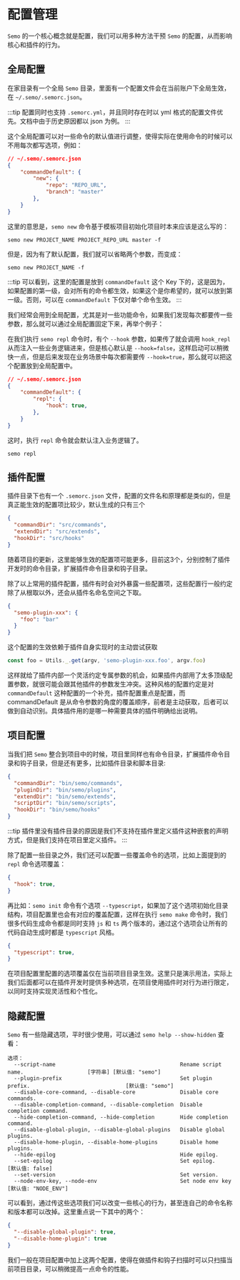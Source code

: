 # 配置管理

`Semo` 的一个核心概念就是配置，我们可以用多种方法干预 `Semo` 的配置，从而影响核心和插件的行为。

## 全局配置

在家目录有一个全局 `Semo` 目录，里面有一个配置文件会在当前账户下全局生效，在 `~/.semo/.semorc.json`。

:::tip
配置同时也支持 `.semorc.yml`，并且同时存在时以 yml 格式的配置文件优先。文档中由于历史原因都以 json 为例。
:::

这个全局配置可以对一些命令的默认值进行调整，使得实际在使用命令的时候可以不用每次都写选项，例如：

```json
// ~/.semo/.semorc.json
{
    "commandDefault": {
        "new": {
            "repo": "REPO_URL",
            "branch": "master"
        },
    }
}
```

这里的意思是，`semo new` 命令基于模板项目初始化项目时本来应该是这么写的：

```
semo new PROJECT_NAME PROJECT_REPO_URL master -f
```

但是，因为有了默认配置，我们就可以省略两个参数，而变成：

```
semo new PROJECT_NAME -f
```

:::tip
可以看到，这里的配置是放到 `commandDefault` 这个 Key 下的，这是因为，如果配置的第一级，会对所有的命令都生效，如果这个是你希望的，就可以放到第一级。否则，可以在 `commandDefault` 下仅对单个命令生效。
:::

我们经常会用到全局配置，尤其是对一些功能命令，如果我们发现每次都要传一些参数，那么就可以通过全局配置固定下来，再举个例子：

在我们执行 `semo repl` 命令时，有个 `--hook` 参数，如果传了就会调用 `hook_repl` 从而注入一些业务逻辑进来，但是核心默认是 `--hook=false`，这样启动可以稍微快一点，但是后来发现在业务场景中每次都需要传 `--hook=true`，那么就可以把这个配置放到全局配置中。

```json
// ~/.semo/.semorc.json
{
    "commandDefault": {
        "repl": {
            "hook": true,
        },
    }
}
```

这时，执行 `repl` 命令就会默认注入业务逻辑了。

```
semo repl
```

## 插件配置

插件目录下也有一个 `.semorc.json` 文件，配置的文件名和原理都是类似的，但是真正能生效的配置项比较少，默认生成的只有三个

```json
{
  "commandDir": "src/commands",
  "extendDir": "src/extends",
  "hookDir": "src/hooks"
}
```

随着项目的更新，这里能够生效的配置项可能更多，目前这3个，分别控制了插件开发时的命令目录，扩展插件命令目录和钩子目录。

除了以上常用的插件配置，插件有时会对外暴露一些配置项，这些配置行一般约定除了从根取以外，还会从插件名命名空间之下取。

```json
{
  "semo-plugin-xxx": {
    "foo": "bar"
  }
}
```

这个配置的生效依赖于插件自身实现时的主动尝试获取

```js
const foo = Utils._.get(argv, 'semo-plugin-xxx.foo', argv.foo)
```

这样就给了插件内部一个灵活约定专属参数的机会，如果插件内部用了太多顶级配置参数，就很可能会跟其他插件的参数发生冲突。这种风格的配置约定是对 `commandDefault` 这种配置的一个补充，插件配置重点是配置，而 commandDefault 是从命令参数的角度的覆盖顺序，前者是主动获取，后者可以做到自动识别。具体插件用的是哪一种需要具体的插件明确给出说明。

## 项目配置

当我们把 `Semo` 整合到项目中的时候，项目里同样也有命令目录，扩展插件命令目录和钩子目录，但是还有更多，比如插件目录和脚本目录:

```json
{
  "commandDir": "bin/semo/commands",
  "pluginDir": "bin/semo/plugins",
  "extendDir": "bin/semo/extends",
  "scriptDir": "bin/semo/scripts",
  "hookDir": "bin/semo/hooks"
}
```

:::tip
插件里没有插件目录的原因是我们不支持在插件里定义插件这种嵌套的声明方式，但是我们支持在项目里定义插件。
:::

除了配置一些目录之外，我们还可以配置一些覆盖命令的选项，比如上面提到的 `repl` 命令选项覆盖：

```json
{
  "hook": true,
}
```

再比如：`semo init` 命令有个选项 `--typescript`，如果加了这个选项初始化目录结构，项目配置里也会有对应的覆盖配置，这样在执行 `semo make` 命令时，我们很多代码生成命令都是同时支持 `js` 和 `ts` 两个版本的，通过这个选项会让所有的代码自动生成时都是 `typescript` 风格。

```json
{
  "typescript": true,
}
```

在项目配置里配置的选项覆盖仅在当前项目目录生效。这里只是演示用法，实际上我们后面都可以在插件开发时提供多种选项，在项目使用插件时对行为进行限定，以同时支持实现灵活性和个性化。

## 隐藏配置

`Semo` 有一些隐藏选项，平时很少使用，可以通过 `semo help --show-hidden` 查看：

```
选项：
  --script-name                                       Rename script name.                    [字符串] [默认值: "semo"]
  --plugin-prefix                                     Set plugin prefix.                              [默认值: "semo"]
  --disable-core-command, --disable-core              Disable core commands.
  --disable-completion-command, --disable-completion  Disable completion command.
  --hide-completion-command, --hide-completion        Hide completion command.
  --disable-global-plugin, --disable-global-plugins   Disable global plugins.
  --disable-home-plugin, --disable-home-plugins       Disable home plugins.
  --hide-epilog                                       Hide epilog.
  --set-epilog                                        Set epilog.                                        [默认值: false]
  --set-version                                       Set version.
  --node-env-key, --node-env                          Set node env key                              [默认值: "NODE_ENV"]
```

可以看到，通过传这些选项我们可以改变一些核心的行为，甚至连自己的命令名称和版本都可以改掉。这里重点说一下其中的两个：

```json
{
  "--disable-global-plugin": true,
  "--disable-home-plugin": true
}
```

我们一般在项目配置中加上这两个配置，使得在做插件和钩子扫描时可以只扫描当前项目目录，可以稍微提高一点命令的性能。